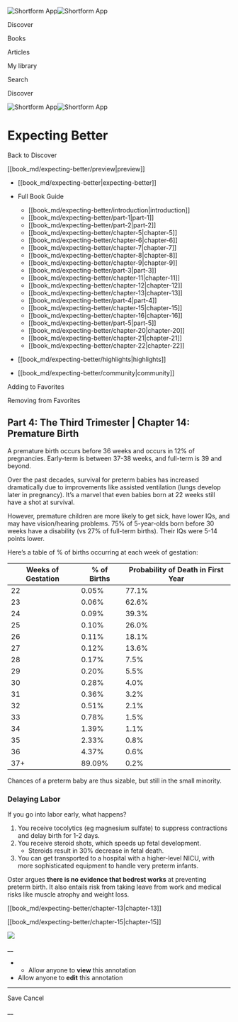 ![Shortform App](/img/logo.36a2399e.svg)![Shortform App](/img/logo-dark.70c1b072.svg)

Discover

Books

Articles

My library

Search

Discover

![Shortform App](/img/logo.36a2399e.svg)![Shortform App](/img/logo-dark.70c1b072.svg)

# Expecting Better

Back to Discover

[[book_md/expecting-better/preview|preview]]

  * [[book_md/expecting-better|expecting-better]]
  * Full Book Guide

    * [[book_md/expecting-better/introduction|introduction]]
    * [[book_md/expecting-better/part-1|part-1]]
    * [[book_md/expecting-better/part-2|part-2]]
    * [[book_md/expecting-better/chapter-5|chapter-5]]
    * [[book_md/expecting-better/chapter-6|chapter-6]]
    * [[book_md/expecting-better/chapter-7|chapter-7]]
    * [[book_md/expecting-better/chapter-8|chapter-8]]
    * [[book_md/expecting-better/chapter-9|chapter-9]]
    * [[book_md/expecting-better/part-3|part-3]]
    * [[book_md/expecting-better/chapter-11|chapter-11]]
    * [[book_md/expecting-better/chapter-12|chapter-12]]
    * [[book_md/expecting-better/chapter-13|chapter-13]]
    * [[book_md/expecting-better/part-4|part-4]]
    * [[book_md/expecting-better/chapter-15|chapter-15]]
    * [[book_md/expecting-better/chapter-16|chapter-16]]
    * [[book_md/expecting-better/part-5|part-5]]
    * [[book_md/expecting-better/chapter-20|chapter-20]]
    * [[book_md/expecting-better/chapter-21|chapter-21]]
    * [[book_md/expecting-better/chapter-22|chapter-22]]
  * [[book_md/expecting-better/highlights|highlights]]
  * [[book_md/expecting-better/community|community]]



Adding to Favorites 

Removing from Favorites 

## Part 4: The Third Trimester | Chapter 14: Premature Birth

A premature birth occurs before 36 weeks and occurs in 12% of pregnancies. Early-term is between 37-38 weeks, and full-term is 39 and beyond.

Over the past decades, survival for preterm babies has increased dramatically due to improvements like assisted ventilation (lungs develop later in pregnancy). It’s a marvel that even babies born at 22 weeks still have a shot at survival.

However, premature children are more likely to get sick, have lower IQs, and may have vision/hearing problems. 75% of 5-year-olds born before 30 weeks have a disability (vs 27% of full-term births). Their IQs were 5-14 points lower.

Here’s a table of % of births occurring at each week of gestation:

**Weeks of Gestation** | **% of Births** | **Probability of Death in First Year**  
---|---|---  
22  | 0.05%  | 77.1%   
23  | 0.06%  | 62.6%   
24  | 0.09%  | 39.3%   
25  | 0.10%  | 26.0%   
26  | 0.11%  | 18.1%   
27  | 0.12%  | 13.6%   
28  | 0.17%  | 7.5%   
29  | 0.20%  | 5.5%   
30  | 0.28%  | 4.0%   
31  | 0.36%  | 3.2%   
32  | 0.51%  | 2.1%   
33  | 0.78%  | 1.5%   
34  | 1.39%  | 1.1%   
35  | 2.33%  | 0.8%   
36  | 4.37%  | 0.6%   
37+  | 89.09%  | 0.2%   
  
Chances of a preterm baby are thus sizable, but still in the small minority.

### Delaying Labor

If you go into labor early, what happens?

  1. You receive tocolytics (eg magnesium sulfate) to suppress contractions and delay birth for 1-2 days.
  2. You receive steroid shots, which speeds up fetal development.
     * Steroids result in 30% decrease in fetal death.
  3. You can get transported to a hospital with a higher-level NICU, with more sophisticated equipment to handle very preterm infants.



Oster argues **there is no evidence that bedrest works** at preventing preterm birth. It also entails risk from taking leave from work and medical risks like muscle atrophy and weight loss.

[[book_md/expecting-better/chapter-13|chapter-13]]

[[book_md/expecting-better/chapter-15|chapter-15]]

![](https://bat.bing.com/action/0?ti=56018282&Ver=2&mid=02eea9e8-01a8-4c1b-a195-1ee8cad8c45f&sid=49fff5b0636c11eeb9c611038afc8668&vid=4a005010636c11ee80c703d4c4a7acd5&vids=0&msclkid=N&pi=0&lg=en-US&sw=800&sh=600&sc=24&nwd=1&tl=Shortform%20%7C%20Book&p=https%3A%2F%2Fwww.shortform.com%2Fapp%2Fbook%2Fexpecting-better%2Fpart-4&r=&lt=306&evt=pageLoad&sv=1&rn=200088)

__

  *   * Allow anyone to **view** this annotation
  * Allow anyone to **edit** this annotation



* * *

Save Cancel

__



